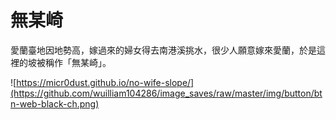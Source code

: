 # 無某崎

愛蘭臺地因地勢高，嫁過來的婦女得去南港溪挑水，很少人願意嫁來愛蘭，於是這裡的坡被稱作「無某崎」。

![https://micr0dust.github.io/no-wife-slope/](https://github.com/wuilliam104286/image_saves/raw/master/img/button/btn-web-black-ch.png)
